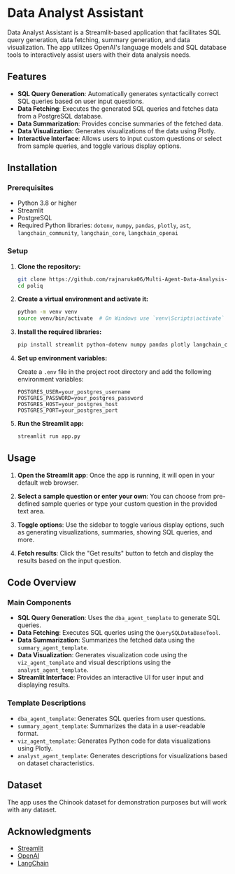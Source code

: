 # Data Analyst Assistant

Data Analyst Assistant is a Streamlit-based application that facilitates SQL query generation, data fetching, summary generation, and data visualization. The app utilizes OpenAI's language models and SQL database tools to interactively assist users with their data analysis needs.

## Features

- **SQL Query Generation**: Automatically generates syntactically correct SQL queries based on user input questions.
- **Data Fetching**: Executes the generated SQL queries and fetches data from a PostgreSQL database.
- **Data Summarization**: Provides concise summaries of the fetched data.
- **Data Visualization**: Generates visualizations of the data using Plotly.
- **Interactive Interface**: Allows users to input custom questions or select from sample queries, and toggle various display options.

## Installation

### Prerequisites

- Python 3.8 or higher
- Streamlit
- PostgreSQL
- Required Python libraries: `dotenv`, `numpy`, `pandas`, `plotly`, `ast`, `langchain_community`, `langchain_core`, `langchain_openai`

### Setup

1. **Clone the repository:**

    ```bash
    git clone https://github.com/rajnaruka06/Multi-Agent-Data-Analysis-App.git
    cd poliq
    ```

2. **Create a virtual environment and activate it:**

    ```bash
    python -m venv venv
    source venv/bin/activate  # On Windows use `venv\Scripts\activate`
    ```

3. **Install the required libraries:**

    ```bash
    pip install streamlit python-dotenv numpy pandas plotly langchain_community langchain_core langchain_openai
    ```

4. **Set up environment variables:**

    Create a `.env` file in the project root directory and add the following environment variables:

    ```env
    POSTGRES_USER=your_postgres_username
    POSTGRES_PASSWORD=your_postgres_password
    POSTGRES_HOST=your_postgres_host
    POSTGRES_PORT=your_postgres_port
    ```

5. **Run the Streamlit app:**

    ```bash
    streamlit run app.py
    ```

## Usage

1. **Open the Streamlit app**: Once the app is running, it will open in your default web browser.

2. **Select a sample question or enter your own**: You can choose from pre-defined sample queries or type your custom question in the provided text area.

3. **Toggle options**: Use the sidebar to toggle various display options, such as generating visualizations, summaries, showing SQL queries, and more.

4. **Fetch results**: Click the "Get results" button to fetch and display the results based on the input question.

## Code Overview

### Main Components

- **SQL Query Generation**: Uses the `dba_agent_template` to generate SQL queries.
- **Data Fetching**: Executes SQL queries using the `QuerySQLDataBaseTool`.
- **Data Summarization**: Summarizes the fetched data using the `summary_agent_template`.
- **Data Visualization**: Generates visualization code using the `viz_agent_template` and visual descriptions using the `analyst_agent_template`.
- **Streamlit Interface**: Provides an interactive UI for user input and displaying results.

### Template Descriptions

- `dba_agent_template`: Generates SQL queries from user questions.
- `summary_agent_template`: Summarizes the data in a user-readable format.
- `viz_agent_template`: Generates Python code for data visualizations using Plotly.
- `analyst_agent_template`: Generates descriptions for visualizations based on dataset characteristics.

## Dataset

The app uses the Chinook dataset for demonstration purposes but will work with any dataset. 

## Acknowledgments

- [Streamlit](https://streamlit.io/)
- [OpenAI](https://openai.com/)
- [LangChain](https://langchain.com/)